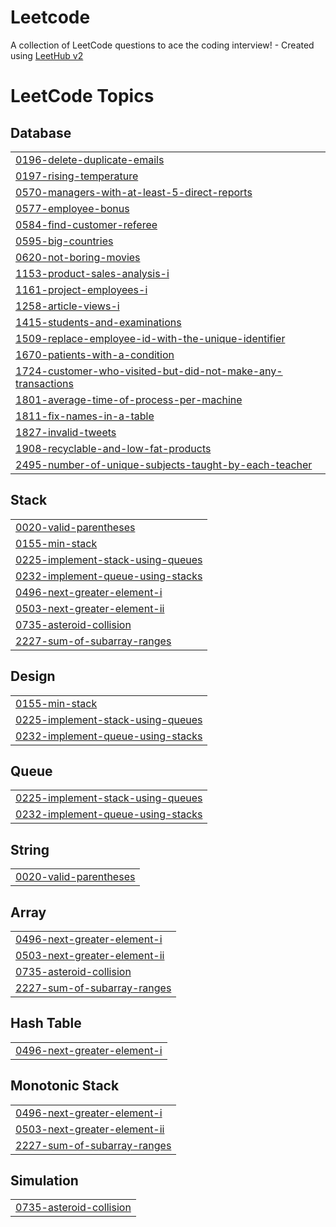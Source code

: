 # Leetcode
A collection of LeetCode questions to ace the coding interview! - Created using [LeetHub v2](https://github.com/arunbhardwaj/LeetHub-2.0)

<!---LeetCode Topics Start-->
# LeetCode Topics
## Database
|  |
| ------- |
| [0196-delete-duplicate-emails](https://github.com/Yaswanthrangu/Leetcode/tree/master/0196-delete-duplicate-emails) |
| [0197-rising-temperature](https://github.com/Yaswanthrangu/Leetcode/tree/master/0197-rising-temperature) |
| [0570-managers-with-at-least-5-direct-reports](https://github.com/Yaswanthrangu/Leetcode/tree/master/0570-managers-with-at-least-5-direct-reports) |
| [0577-employee-bonus](https://github.com/Yaswanthrangu/Leetcode/tree/master/0577-employee-bonus) |
| [0584-find-customer-referee](https://github.com/Yaswanthrangu/Leetcode/tree/master/0584-find-customer-referee) |
| [0595-big-countries](https://github.com/Yaswanthrangu/Leetcode/tree/master/0595-big-countries) |
| [0620-not-boring-movies](https://github.com/Yaswanthrangu/Leetcode/tree/master/0620-not-boring-movies) |
| [1153-product-sales-analysis-i](https://github.com/Yaswanthrangu/Leetcode/tree/master/1153-product-sales-analysis-i) |
| [1161-project-employees-i](https://github.com/Yaswanthrangu/Leetcode/tree/master/1161-project-employees-i) |
| [1258-article-views-i](https://github.com/Yaswanthrangu/Leetcode/tree/master/1258-article-views-i) |
| [1415-students-and-examinations](https://github.com/Yaswanthrangu/Leetcode/tree/master/1415-students-and-examinations) |
| [1509-replace-employee-id-with-the-unique-identifier](https://github.com/Yaswanthrangu/Leetcode/tree/master/1509-replace-employee-id-with-the-unique-identifier) |
| [1670-patients-with-a-condition](https://github.com/Yaswanthrangu/Leetcode/tree/master/1670-patients-with-a-condition) |
| [1724-customer-who-visited-but-did-not-make-any-transactions](https://github.com/Yaswanthrangu/Leetcode/tree/master/1724-customer-who-visited-but-did-not-make-any-transactions) |
| [1801-average-time-of-process-per-machine](https://github.com/Yaswanthrangu/Leetcode/tree/master/1801-average-time-of-process-per-machine) |
| [1811-fix-names-in-a-table](https://github.com/Yaswanthrangu/Leetcode/tree/master/1811-fix-names-in-a-table) |
| [1827-invalid-tweets](https://github.com/Yaswanthrangu/Leetcode/tree/master/1827-invalid-tweets) |
| [1908-recyclable-and-low-fat-products](https://github.com/Yaswanthrangu/Leetcode/tree/master/1908-recyclable-and-low-fat-products) |
| [2495-number-of-unique-subjects-taught-by-each-teacher](https://github.com/Yaswanthrangu/Leetcode/tree/master/2495-number-of-unique-subjects-taught-by-each-teacher) |
## Stack
|  |
| ------- |
| [0020-valid-parentheses](https://github.com/Yaswanthrangu/Leetcode/tree/master/0020-valid-parentheses) |
| [0155-min-stack](https://github.com/Yaswanthrangu/Leetcode/tree/master/0155-min-stack) |
| [0225-implement-stack-using-queues](https://github.com/Yaswanthrangu/Leetcode/tree/master/0225-implement-stack-using-queues) |
| [0232-implement-queue-using-stacks](https://github.com/Yaswanthrangu/Leetcode/tree/master/0232-implement-queue-using-stacks) |
| [0496-next-greater-element-i](https://github.com/Yaswanthrangu/Leetcode/tree/master/0496-next-greater-element-i) |
| [0503-next-greater-element-ii](https://github.com/Yaswanthrangu/Leetcode/tree/master/0503-next-greater-element-ii) |
| [0735-asteroid-collision](https://github.com/Yaswanthrangu/Leetcode/tree/master/0735-asteroid-collision) |
| [2227-sum-of-subarray-ranges](https://github.com/Yaswanthrangu/Leetcode/tree/master/2227-sum-of-subarray-ranges) |
## Design
|  |
| ------- |
| [0155-min-stack](https://github.com/Yaswanthrangu/Leetcode/tree/master/0155-min-stack) |
| [0225-implement-stack-using-queues](https://github.com/Yaswanthrangu/Leetcode/tree/master/0225-implement-stack-using-queues) |
| [0232-implement-queue-using-stacks](https://github.com/Yaswanthrangu/Leetcode/tree/master/0232-implement-queue-using-stacks) |
## Queue
|  |
| ------- |
| [0225-implement-stack-using-queues](https://github.com/Yaswanthrangu/Leetcode/tree/master/0225-implement-stack-using-queues) |
| [0232-implement-queue-using-stacks](https://github.com/Yaswanthrangu/Leetcode/tree/master/0232-implement-queue-using-stacks) |
## String
|  |
| ------- |
| [0020-valid-parentheses](https://github.com/Yaswanthrangu/Leetcode/tree/master/0020-valid-parentheses) |
## Array
|  |
| ------- |
| [0496-next-greater-element-i](https://github.com/Yaswanthrangu/Leetcode/tree/master/0496-next-greater-element-i) |
| [0503-next-greater-element-ii](https://github.com/Yaswanthrangu/Leetcode/tree/master/0503-next-greater-element-ii) |
| [0735-asteroid-collision](https://github.com/Yaswanthrangu/Leetcode/tree/master/0735-asteroid-collision) |
| [2227-sum-of-subarray-ranges](https://github.com/Yaswanthrangu/Leetcode/tree/master/2227-sum-of-subarray-ranges) |
## Hash Table
|  |
| ------- |
| [0496-next-greater-element-i](https://github.com/Yaswanthrangu/Leetcode/tree/master/0496-next-greater-element-i) |
## Monotonic Stack
|  |
| ------- |
| [0496-next-greater-element-i](https://github.com/Yaswanthrangu/Leetcode/tree/master/0496-next-greater-element-i) |
| [0503-next-greater-element-ii](https://github.com/Yaswanthrangu/Leetcode/tree/master/0503-next-greater-element-ii) |
| [2227-sum-of-subarray-ranges](https://github.com/Yaswanthrangu/Leetcode/tree/master/2227-sum-of-subarray-ranges) |
## Simulation
|  |
| ------- |
| [0735-asteroid-collision](https://github.com/Yaswanthrangu/Leetcode/tree/master/0735-asteroid-collision) |
<!---LeetCode Topics End-->